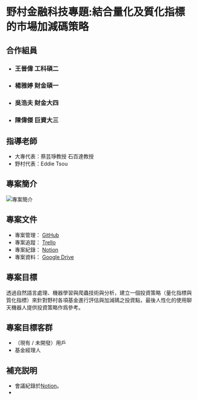 # 野村金融科技專題:結合量化及質化指標的市場加減碼策略

## 合作組員
* ### 王晉偉 工科碩二
* ### 楊雅婷 財金碩一
* ### 吳浩夫 財金大四
* ### 陳偉傑 巨資大三

## 指導老師
* 大專代表：蔡芸琤教授 石百達教授 
* 野村代表：Eddie Tsou

## 專案簡介
![專案簡介](https://telegramtest.s3.amazonaws.com/introduction-nomura.png)

## 專案文件
* 專案管理： [GitHub](https://github.com/NTU-SCU-Nomura-FinTech-Team/NOMURA_Quantify_Qualitative_Proroject)
* 專案追蹤： [Trello](https://trello.com/b/lWiTCXw7/%E9%87%91%E8%9E%8D%E7%A7%91%E6%8A%80%E9%87%8E%E6%9D%91)
* 專案紀錄： [Notion](https://www.notion.so/jieworkspace/7f0fb33a41754019b381a72902c5322f)
* 專案資料： [Google Drive](https://drive.google.com/drive/u/1/folders/19eynbyGieI9BKd25dLkRlF2lyEP4lBiZ)

## 專案目標
透過自然語言處理、機器學習與爬蟲技術與分析，建立一個投資策略（量化指標與質化指標）來針對野村各項基金進行評估與加減碼之投資點，最後人性化的使用聊天機器人提供投資策略作爲參考。

## 專案目標客群
* （現有 / 未開發）用戶
* 基金經理人

## 補充説明
* 會議紀錄於[Notion](https://www.notion.so/jieworkspace/7f0fb33a41754019b381a72902c5322f)。
* 

